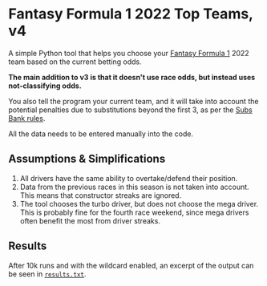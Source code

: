 # Fantasy Formula 1 2022 Top Teams, v4

A simple Python tool that helps you choose your
[Fantasy Formula 1](https://fantasy.formula1.com/) 2022 team based on the
current betting odds.

**The main addition to v3 is that it doesn't use race odds, but instead uses
not-classifying odds.**

You also tell the program your current team, and it will take into account
the potential penalties due to substitutions beyond the first 3, as per the
[Subs Bank rules](https://fantasy.formula1.com/game-rules).

All the data needs to be entered manually into the code.

## Assumptions & Simplifications

1. All drivers have the same ability to overtake/defend their position.
2. Data from the previous races in this season is not taken into account. This
   means that constructor streaks are ignored.
3. The tool chooses the turbo driver, but does not choose the mega driver. This
   is probably fine for the fourth race weekend, since mega drivers often
   benefit the most from driver streaks.

## Results

After 10k runs and with the wildcard enabled, an excerpt of the output
can be seen in [`results.txt`](results.txt).
